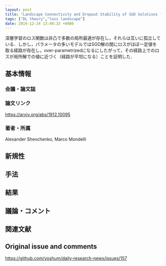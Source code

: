 ```yaml
---
layout: post
title: "Landscape Connectivity and Dropout Stability of SGD Solutions for Over-parameterized Neural Networks"
tags: ["DL theory","loss landscape"]
date: 2019-12-24 13:49:33 +0900
---
```


深層学習のロス関数は非凸で多数の局所最適が存在し，それらは互いに孤立している．しかし，パラメータの多いモデルではSGD解の間にロスがほぼ一定値を取る経路が存在し，over-parametrizedになるにしたがって，その経路上でのロスが局所解での値に近づく（経路が平坦になる）ことを証明した．

## 基本情報
### 会議・論文誌

### 論文リンク
https://arxiv.org/abs/1912.10095

### 著者・所属
Alexander Shevchenko, Marco Mondelli

## 新規性

## 手法

## 結果

## 議論・コメント

## 関連文献


## Original issue and comments

https://github.com/yoshum/daily-research-news/issues/157
